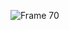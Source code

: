 ![Frame 70](https://github.com/Gastonfoncea/TrackerExpenses/assets/57188392/c4b3d54b-2bb3-4473-9cf8-1b8e65d24a8b)
